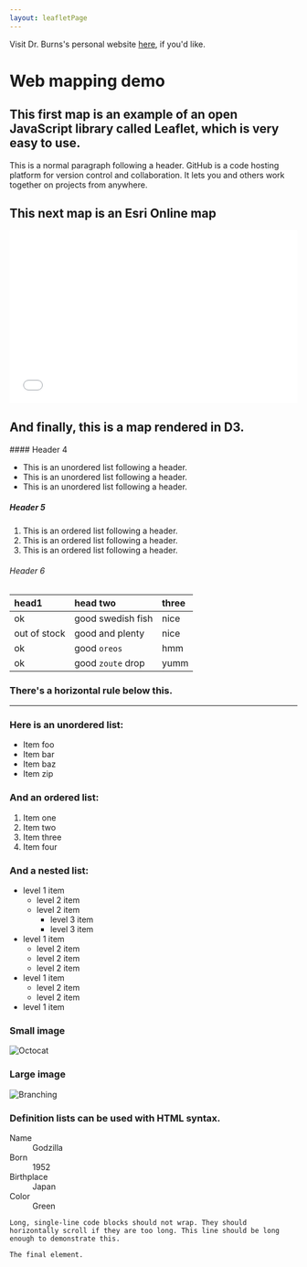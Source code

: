```yaml
---
layout: leafletPage
---
```


Visit Dr. Burns's personal website [here](http://burnsr77.github.io/), if you'd like.

# Web mapping demo


## This first map is an example of an open JavaScript library called Leaflet, which is very easy to use.

<div id="mapid"></div>
<script>
	//Mapbox base layer
	var mapbox_base = L.tileLayer('https://api.mapbox.com/styles/v1/{id}/tiles/{z}/{x}/{y}?access_token={accessToken}', {
		attribution: 'Map data &copy; <a href="https://www.openstreetmap.org/">OpenStreetMap</a> contributors, <a href="https://creativecommons.org/licenses/by-sa/2.0/">CC-BY-SA</a>, Imagery © <a href="https://www.mapbox.com/">Mapbox</a>',
		id: 'mapbox/streets-v11',
		accessToken: 'pk.eyJ1IjoiYnVybnNyNzciLCJhIjoiY2lqYWgyZzJ3MDA5enU5bHhndDl0OGk3ZiJ9.E60cOEL952IkbYp44iPDaw'
	});	
	
	//OpenStreetMap base layer
	var osm_base = L.tileLayer('http://{s}.tile.osm.org/{z}/{x}/{y}.png', {
		attribution: '&copy; <a href="http://osm.org/copyright">OpenStreetMap</a> contributors'
	});


	//Stamen base layer
	var STL = L.tileLayer('https://stamen-tiles-{s}.a.ssl.fastly.net/toner-lite/{z}/{x}/{y}{r}.{ext}', {
		attribution: 'Map tiles by <a href="http://stamen.com">Stamen Design</a>, <a href="http://creativecommons.org/licenses/by/3.0">CC BY 3.0</a> &mdash; Map data &copy; <a href="https://www.openstreetmap.org/copyright">OpenStreetMap</a> contributors',
		ext: 'png'
	});
	
	//Thunderforest base layer
	var TSM = L.tileLayer('https://{s}.tile.thunderforest.com/spinal-map/{z}/{x}/{y}.png?apikey={apikey}', {
		attribution: '&copy; <a href="http://www.thunderforest.com/">Thunderforest</a>, &copy; <a href="https://www.openstreetmap.org/copyright">OpenStreetMap</a> contributors',
		apikey: '66f365dd1ecd4241aac7d62f2cd216e0',
		maxZoom: 22
	});

	var mymap = L.map('mapid', {
		center: [54.7767, -1.5749], 
		zoom: 14,
		layers: [mapbox_base, osm_base]
	});


	var baseMaps = {
		"mapbox": mapbox_base,
		"osm": osm_base,
		"stamen toner lite": STL,
		"spinal map": TSM
	};

			
	L.control.layers(baseMaps).addTo(mymap);

</script>


This is a normal paragraph following a header. GitHub is a code hosting platform for version control and collaboration. It lets you and others work together on projects from anywhere.

## This next map is an Esri Online map

<style>.embed-container {position: relative; padding-bottom: 60%; height: 0; max-width: 100%;} .embed-container iframe, .embed-container object, .embed-container iframe{position: absolute; top: 0; left: 0; width: 100%; height: 100%;} small{position: absolute; z-index: 40; bottom: 0; margin-bottom: -15px;}</style><div class="embed-container"><iframe width="1000" height="600" frameborder="0" scrolling="no" marginheight="0" marginwidth="0" title="Philadelphia running" src="//www.arcgis.com/apps/Embed/index.html?webmap=7e06039a1148436b9bb29b9ed1d75a5c&extent=-75.2222,39.9003,-75.1211,39.9433&zoom=true&previewImage=false&scale=true&legend=true&disable_scroll=true&theme=light"></iframe></div>	

## And finally, this is a map rendered in D3.
<div id="d3div"></div>
<script>

var width = 960,
    height = 500,
    active = d3.select(null);

var projection = d3.geo.albersUsa()
    .scale(1000)
    .translate([width / 2, height / 2]);

var path = d3.geo.path()
    .projection(projection);

var svg = d3.select("#d3div").append("svg")
    .attr("width", width)
    .attr("height", height);

svg.append("rect")
    .attr("class", "background")
    .attr("width", width)
    .attr("height", height)
    .on("click", reset);

var g = svg.append("g")
    .style("stroke-width", "1.5px");

d3.json("./assets/us.json", function(error, us) {
  if (error) throw error;

  g.selectAll("path")
      .data(topojson.feature(us, us.objects.states).features)
    .enter().append("path")
      .attr("d", path)
      .attr("class", "feature")
      .on("click", clicked);

  g.append("path")
      .datum(topojson.mesh(us, us.objects.states, function(a, b) { return a !== b; }))
      .attr("class", "mesh")
      .attr("d", path);
});

function clicked(d) {
  if (active.node() === this) return reset();
  active.classed("active", false);
  active = d3.select(this).classed("active", true);

  var bounds = path.bounds(d),
      dx = bounds[1][0] - bounds[0][0],
      dy = bounds[1][1] - bounds[0][1],
      x = (bounds[0][0] + bounds[1][0]) / 2,
      y = (bounds[0][1] + bounds[1][1]) / 2,
      scale = .9 / Math.max(dx / width, dy / height),
      translate = [width / 2 - scale * x, height / 2 - scale * y];

  g.transition()
      .duration(750)
      .style("stroke-width", 1.5 / scale + "px")
      .attr("transform", "translate(" + translate + ")scale(" + scale + ")");
}

function reset() {
  active.classed("active", false);
  active = d3.select(null);

  g.transition()
      .duration(750)
      .style("stroke-width", "1.5px")
      .attr("transform", "");
}

</script>
#### Header 4

*   This is an unordered list following a header.
*   This is an unordered list following a header.
*   This is an unordered list following a header.

##### Header 5

1.  This is an ordered list following a header.
2.  This is an ordered list following a header.
3.  This is an ordered list following a header.

###### Header 6

| head1        | head two          | three |
|:-------------|:------------------|:------|
| ok           | good swedish fish | nice  |
| out of stock | good and plenty   | nice  |
| ok           | good `oreos`      | hmm   |
| ok           | good `zoute` drop | yumm  |

### There's a horizontal rule below this.

* * *

### Here is an unordered list:

*   Item foo
*   Item bar
*   Item baz
*   Item zip

### And an ordered list:

1.  Item one
1.  Item two
1.  Item three
1.  Item four

### And a nested list:

- level 1 item
  - level 2 item
  - level 2 item
    - level 3 item
    - level 3 item
- level 1 item
  - level 2 item
  - level 2 item
  - level 2 item
- level 1 item
  - level 2 item
  - level 2 item
- level 1 item

### Small image

![Octocat](https://github.githubassets.com/images/icons/emoji/octocat.png)

### Large image

![Branching](https://guides.github.com/activities/hello-world/branching.png)


### Definition lists can be used with HTML syntax.

<dl>
<dt>Name</dt>
<dd>Godzilla</dd>
<dt>Born</dt>
<dd>1952</dd>
<dt>Birthplace</dt>
<dd>Japan</dd>
<dt>Color</dt>
<dd>Green</dd>
</dl>

```
Long, single-line code blocks should not wrap. They should horizontally scroll if they are too long. This line should be long enough to demonstrate this.
```

```
The final element.
```
